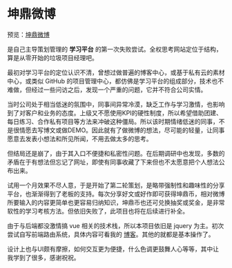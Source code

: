 # 坤鼎微博

预览：[坤鼎微博](https://foreverz133.github.io/small-works/1/kdc-knowledge/)

是自己主导策划管理的 **学习平台** 的第一次失败尝试。全权思考网站定位于结构，算是从零开始的垃圾项目经理吧。

最初对学习平台的定位认识不清，曾想过做普遍的博客中心，或基于私有云的素材中心，或类似 GitHub 的项目管理中心，都仿佛是学习平台的组成部分，技术也不难做，但经过一些问访之后，发现一个严重的问题，它并不符合公司实情。

当时公司处于相当低迷的氛围中，同事间异常冷漠，缺乏工作与学习激情，也影响到了对客户和业务的态度。上级又不愿使用KPI的硬性制度，所以希望借助团建、每日练习、合作私有项目等方法来冲破这种僵局。所以该时期情绪低迷的同事，不是很情愿去写博文或做DEMO。因此就有了做微博的想法，尽可能的轻量，让同事愿意去发表小想法和所见所闻，不用去做太多的思考。

但结局还是崩了，由于其入口不便捷和私密性问题。在后期调研中也发现，多数的矛盾在于有想法但忘记了网址，即使有同事收藏了下来但也不太愿意把个人想法公布出来。

试用一个月效果不尽人意，于是开始了第二轮策划，是略带强制性和趣味性的分享平台，也渐渐得到了老板的支持。每次分享好文或好作即可获得坤鼎币，相对微博所要输入的内容更简单也更容易归纳知识，坤鼎币也还可兑换抽奖或奖金，是非常软性的学习考核方法。但依旧失败了，此项目也将在后续进行补全。

由于与后端都没激情搞 vue 相关的技术栈，所以本项目依旧是 jquery 为主。初次尝试自写前端路由系统，具体内容可看我的 [博客](https://github.com/foreverZ133/blogs/issues/22)。其他的就都是基本操作了。

设计上也与UI颇有摩擦，如何交互更为便捷，什么色调更鼓舞人心等等，其中让我学到了很多，感谢祝祝。